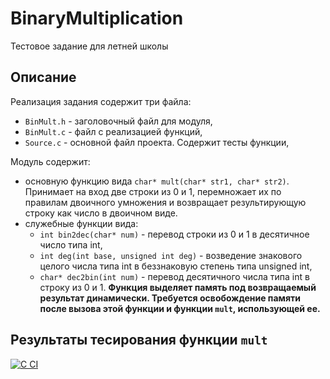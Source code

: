 # BinaryMultiplication
Тестовое задание для летней школы

## Описание
Реализация задания содержит три файла:
- `BinMult.h` - заголовочный файл для модуля,
- `BinMult.c` - файл с реализацией функций,
- `Source.c` - основной файл проекта. Содержит тесты функции,

Модуль содержит:
- основную функцию вида `char* mult(char* str1, char* str2)`. Принимает на вход две строки из 0 и 1, перемножает их по правилам двоичного умножения и возвращает результирующую строку как число в двоичном виде.
- служебные функции вида:
  - `int bin2dec(char* num)` - перевод строки из 0 и 1 в десятичное число типа int,
  - `int deg(int base, unsigned int deg)` - возведение знакового целого числа типа int в беззнаковую степень типа unsigned int,
  - `char* dec2bin(int num)` - перевод десятичного числа типа int в строку из 0 и 1. **Функция выделяет память под возвращаемый результат динамически. Требуется освобождение памяти после вызова этой функции и функции `mult`, использующей ее.**

## Результаты тесирования функции `mult`

[![C CI](https://github.com/ValeraDanger/BinaryMultiplication/actions/workflows/c-ci.yml/badge.svg)](https://github.com/ValeraDanger/BinaryMultiplication/actions/workflows/c-ci.yml)
